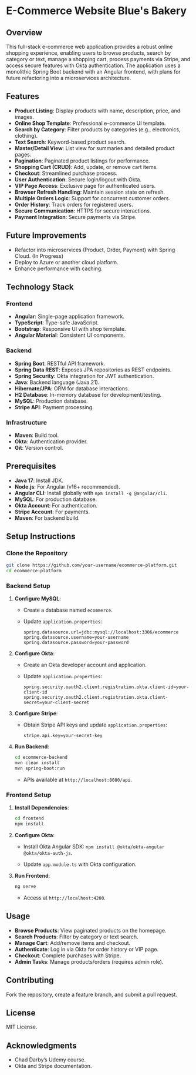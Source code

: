 # E-Commerce Website Blue's Bakery

## Overview

This full-stack e-commerce web application provides a robust online shopping experience, enabling users to browse products, search by category or text, manage a shopping cart, process payments via Stripe, and access secure features with Okta authentication. The application uses a monolithic Spring Boot backend with an Angular frontend, with plans for future refactoring into a microservices architecture.

## Features

- **Product Listing**: Display products with name, description, price, and images.
- **Online Shop Template**: Professional e-commerce UI template.
- **Search by Category**: Filter products by categories (e.g., electronics, clothing).
- **Text Search**: Keyword-based product search.
- **Master/Detail View**: List view for summaries and detailed product pages.
- **Pagination**: Paginated product listings for performance.
- **Shopping Cart (CRUD)**: Add, update, or remove cart items.
- **Checkout**: Streamlined purchase process.
- **User Authentication**: Secure login/logout with Okta.
- **VIP Page Access**: Exclusive page for authenticated users.
- **Browser Refresh Handling**: Maintain session state on refresh.
- **Multiple Orders Logic**: Support for concurrent customer orders.
- **Order History**: Track orders for registered users.
- **Secure Communication**: HTTPS for secure interactions.
- **Payment Integration**: Secure payments via Stripe.

## Future Improvements

- Refactor into microservices (Product, Order, Payment) with Spring Cloud. (In Progress)
- Deploy to Azure or another cloud platform.
- Enhance performance with caching.

## Technology Stack

### Frontend

- **Angular**: Single-page application framework.
- **TypeScript**: Type-safe JavaScript.
- **Bootstrap**: Responsive UI with shop template.
- **Angular Material**: Consistent UI components.

### Backend

- **Spring Boot**: RESTful API framework.
- **Spring Data REST**: Exposes JPA repositories as REST endpoints.
- **Spring Security**: Okta integration for JWT authentication.
- **Java**: Backend language (Java 21).
- **Hibernate/JPA**: ORM for database interactions.
- **H2 Database**: In-memory database for development/testing.
- **MySQL**: Production database.
- **Stripe API**: Payment processing.

### Infrastructure

- **Maven**: Build tool.
- **Okta**: Authentication provider.
- **Git**: Version control.

## Prerequisites

- **Java 17**: Install JDK.
- **Node.js**: For Angular (v16+ recommended).
- **Angular CLI**: Install globally with `npm install -g @angular/cli`.
- **MySQL**: For production database.
- **Okta Account**: For authentication.
- **Stripe Account**: For payments.
- **Maven**: For backend build.

## Setup Instructions

### Clone the Repository

```bash
git clone https://github.com/your-username/ecommerce-platform.git
cd ecommerce-platform
```

### Backend Setup

1. **Configure MySQL**:

   - Create a database named `ecommerce`.

   - Update `application.properties`:

     ```properties
     spring.datasource.url=jdbc:mysql://localhost:3306/ecommerce
     spring.datasource.username=your-username
     spring.datasource.password=your-password
     ```

2. **Configure Okta**:

   - Create an Okta developer account and application.

   - Update `application.properties`:

     ```properties
     spring.security.oauth2.client.registration.okta.client-id=your-client-id
     spring.security.oauth2.client.registration.okta.client-secret=your-client-secret
     ```

3. **Configure Stripe**:

   - Obtain Stripe API keys and update `application.properties`:

     ```properties
     stripe.api.key=your-secret-key
     ```

4. **Run Backend**:

   ```bash
   cd ecommerce-backend
   mvn clean install
   mvn spring-boot:run
   ```

   - APIs available at `http://localhost:8080/api`.

### Frontend Setup

1. **Install Dependencies**:

   ```bash
   cd frontend
   npm install
   ```

2. **Configure Okta**:

   - Install Okta Angular SDK: `npm install @okta/okta-angular @okta/okta-auth-js`.

   - Update `app.module.ts` with Okta configuration.

3. **Run Frontend**:

   ```bash
   ng serve
   ```

   - Access at `http://localhost:4200`.

## Usage

- **Browse Products**: View paginated products on the homepage.
- **Search Products**: Filter by category or text search.
- **Manage Cart**: Add/remove items and checkout.
- **Authenticate**: Log in via Okta for order history or VIP page.
- **Checkout**: Complete purchases with Stripe.
- **Admin Tasks**: Manage products/orders (requires admin role).



## Contributing

Fork the repository, create a feature branch, and submit a pull request.

## License

MIT License.

## Acknowledgments

- Chad Darby’s Udemy course.
- Okta and Stripe documentation.